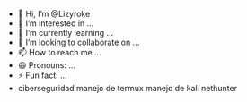 - 👋 Hi, I’m @Lizyroke
- 👀 I’m interested in ...
- 🌱 I’m currently learning ...
- 💞️ I’m looking to collaborate on ...
- 📫 How to reach me ...
- 😄 Pronouns: ...
- ⚡ Fun fact: ...
- ciberseguridad
manejo de termux
manejo de kali nethunter 

<!---
Lizyroke/Lizyroke is a ✨ special ✨ repository because its `README.md` (this file) appears on your GitHub profile.
You can click the Preview link to take a look at your changes.
--->

